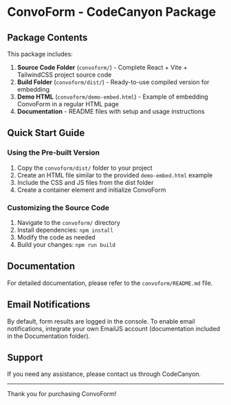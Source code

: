 # ConvoForm - CodeCanyon Package

## Package Contents

This package includes:

1. **Source Code Folder** (`convoform/`) - Complete React + Vite + TailwindCSS project source code
2. **Build Folder** (`convoform/dist/`) - Ready-to-use compiled version for embedding
3. **Demo HTML** (`convoform/demo-embed.html`) - Example of embedding ConvoForm in a regular HTML page
4. **Documentation** - README files with setup and usage instructions

## Quick Start Guide

### Using the Pre-built Version

1. Copy the `convoform/dist/` folder to your project
2. Create an HTML file similar to the provided `demo-embed.html` example
3. Include the CSS and JS files from the dist folder
4. Create a container element and initialize ConvoForm

### Customizing the Source Code

1. Navigate to the `convoform/` directory
2. Install dependencies: `npm install`
3. Modify the code as needed
4. Build your changes: `npm run build`

## Documentation

For detailed documentation, please refer to the `convoform/README.md` file.

## Email Notifications

By default, form results are logged in the console. To enable email notifications, integrate your own EmailJS account (documentation included in the Documentation folder).

## Support

If you need any assistance, please contact us through CodeCanyon.

---

Thank you for purchasing ConvoForm!